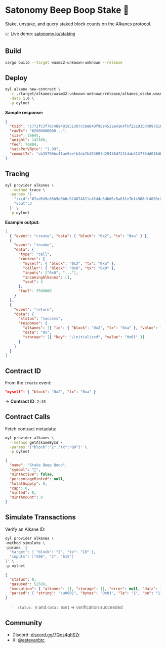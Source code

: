 # Satonomy Beep Boop Stake 🤖

Stake, unstake, and query staked block counts on the Alkanes protocol.

📈 Live demo: [satonomy.io/staking](https://satonomy.io/staking)

## Build

```bash
cargo build --target wasm32-unknown-unknown --release
```

## Deploy

```bash
oyl alkane new-contract \
  -c ./target/alkanes/wasm32-unknown-unknown/release/alkanes_stake.wasm \
  -data 1,0 \
  -p oylnet
```

**Sample response:**

```json
{
  "txId": "c772fc3f70c489401951c07cc8e640f95e4532a4164f6f221035d4997b182dc7",
  "rawTx": "02000000000...",
  "size": 35645,
  "weight": 142580,
  "fee": 70884,
  "satsPerVByte": "1.99",
  "commitTx": "cb35796bc41ae9eefb3eb7b19309fd29438d7231dab413770dd018dbcb178acb"
}
```

## Tracing

```bash
oyl provider alkanes \
  --method trace \
  -params '{
    "txid":"67ad5d9c86b9d0b6c924074611c45d4c6db60c5a631e7b14908df4089c223078",
    "vout":3
  }' \
  -p oylnet
```

**Example output:**

```json
[
  { "event": "create", "data": { "block": "0x2", "tx": "0xa" } },
  {
    "event": "invoke",
    "data": {
      "type": "call",
      "context": {
        "myself": { "block": "0x2", "tx": "0xa" },
        "caller": { "block": "0x0", "tx": "0x0" },
        "inputs": ["0x0", "..."],
        "incomingAlkanes": [],
        "vout": 3
      },
      "fuel": 3500000
    }
  },
  {
    "event": "return",
    "data": {
      "status": "success",
      "response": {
        "alkanes": [{ "id": { "block": "0x2", "tx": "0xa" }, "value": "0x1" }],
        "data": "0x",
        "storage": [{ "key": "/initialized", "value": "0x01" }]
      }
    }
  }
]
```

## Contract ID

From the `create` event:

```json
"myself": { "block": "0x2", "tx": "0xa" }
```

→ **Contract ID**: `2:10`

## Contract Calls

Fetch contract metadata:

```bash
oyl provider alkanes \
  --method getAlkaneById \
  -params '{"block":"2","tx":"89"}' \
  -p oylnet
```

```json
{
  "name": "Stake Beep Boop",
  "symbol": "📠",
  "mintActive": false,
  "percentageMinted": null,
  "totalSupply": 0,
  "cap": 0,
  "minted": 0,
  "mintAmount": 0
}
```

## Simulate Transactions

Verify an Alkane ID:

```bash
oyl provider alkanes \
-method simulate \
-params '{
  "target": { "block": "2", "tx": "10" },
  "inputs": ["506", "2", "615"]
}' \
-p oylnet
```

```json
{
  "status": 0,
  "gasUsed": 52508,
  "execution": { "alkanes": [], "storage": [], "error": null, "data": "0x01" },
  "parsed": { "string": "\u0001", "bytes": "0x01", "le": "1", "be": "1" }
}
```

> `status: 0` and `data: 0x01` ⇒ verification succeeded

## Community

- Discord: [discord.gg/7Qcs4qhSZr](https://discord.gg/7Qcs4qhSZr)
- X: [@estevanbtc](https://x.com/estevanbtc)
